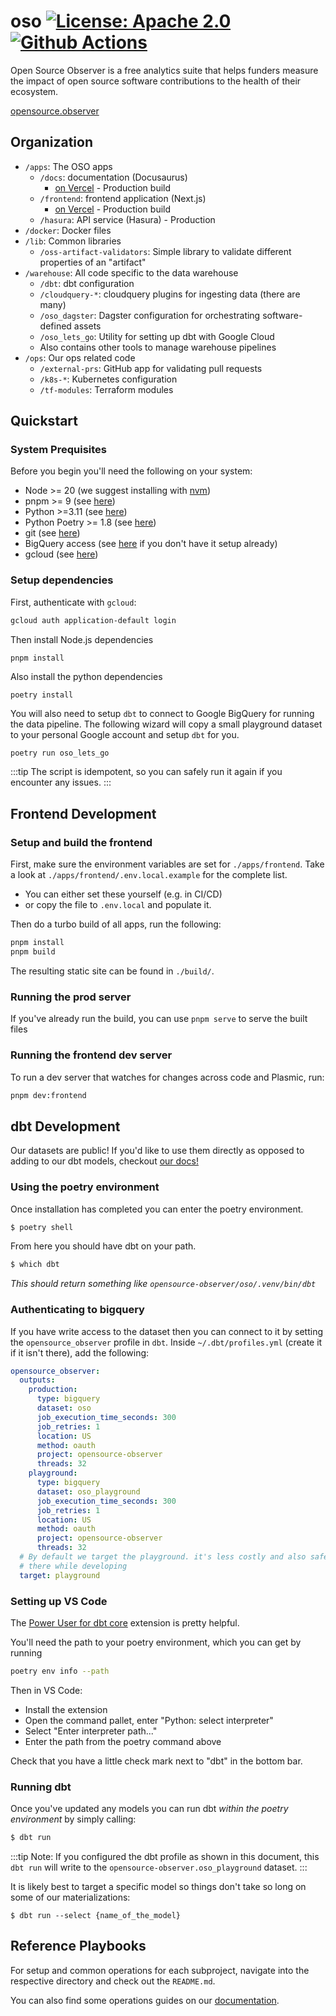 # oso [![License: Apache 2.0][license-badge]][license] [![Github Actions][gha-badge]][gha]

[license]: https://opensource.org/license/apache-2-0/
[license-badge]: https://img.shields.io/badge/License-Apache2.0-blue.svg
[gha]: https://github.com/opensource-observer/oso/actions/workflows/ci-default.yml
[gha-badge]: https://github.com/opensource-observer/oso/actions/workflows/ci-default.yml/badge.svg

Open Source Observer is a free analytics suite that helps funders measure the impact of open source software contributions to the health of their ecosystem.

[opensource.observer](https://www.opensource.observer)

## Organization

- `/apps`: The OSO apps
  - `/docs`: documentation (Docusaurus)
    - [on Vercel](https://www.opensource.observer/docs) - Production build
  - `/frontend`: frontend application (Next.js)
    - [on Vercel](https://www.opensource.observer) - Production build
  - `/hasura`: API service (Hasura) - Production
- `/docker`: Docker files
- `/lib`: Common libraries
  - `/oss-artifact-validators`: Simple library to validate different properties of an "artifact"
- `/warehouse`: All code specific to the data warehouse
  - `/dbt`: dbt configuration
  - `/cloudquery-*`: cloudquery plugins for ingesting data (there are many)
  - `/oso_dagster`: Dagster configuration for orchestrating software-defined assets
  - `/oso_lets_go`: Utility for setting up dbt with Google Cloud
  - Also contains other tools to manage warehouse pipelines
- `/ops`: Our ops related code
  - `/external-prs`: GitHub app for validating pull requests
  - `/k8s-*`: Kubernetes configuration
  - `/tf-modules`: Terraform modules

## Quickstart

### System Prequisites

Before you begin you'll need the following on your system:

- Node >= 20 (we suggest installing with [nvm](https://github.com/nvm-sh/nvm))
- pnpm >= 9 (see [here](https://pnpm.io/installation))
- Python >=3.11 (see [here](https://www.python.org/downloads/))
- Python Poetry >= 1.8 (see [here](https://pypi.org/project/poetry/))
- git (see [here](https://github.com/git-guides/install-git))
- BigQuery access (see [here](https://docs.opensource.observer/docs/get-started/#login-to-bigquery) if you don't have it setup already)
- gcloud (see [here](https://cloud.google.com/sdk/docs/install))

### Setup dependencies

First, authenticate with `gcloud`:

```bash
gcloud auth application-default login
```

Then install Node.js dependencies

```
pnpm install
```

Also install the python dependencies

```
poetry install
```

You will also need to setup `dbt` to connect to Google BigQuery for running the data pipeline. The following wizard will copy a small playground dataset to your personal Google account and setup `dbt` for you.

```bash
poetry run oso_lets_go
```

:::tip
The script is idempotent, so you can safely run it again
if you encounter any issues.
:::

## Frontend Development

### Setup and build the frontend

First, make sure the environment variables are set for `./apps/frontend`.
Take a look at `./apps/frontend/.env.local.example` for the complete list.

- You can either set these yourself (e.g. in CI/CD)
- or copy the file to `.env.local` and populate it.

Then do a turbo build of all apps, run the following:

```bash
pnpm install
pnpm build
```

The resulting static site can be found in `./build/`.

### Running the prod server

If you've already run the build, you can use `pnpm serve` to serve the built files

### Running the frontend dev server

To run a dev server that watches for changes across code and Plasmic, run:

```bash
pnpm dev:frontend
```

## dbt Development

Our datasets are public! If you'd like to use them directly as opposed to adding to our
dbt models, checkout [our docs!](https://docs.opensource.observer/docs/get-started/)

### Using the poetry environment

Once installation has completed you can enter the poetry environment.

```bash
$ poetry shell
```

From here you should have dbt on your path.

```bash
$ which dbt
```

_This should return something like `opensource-observer/oso/.venv/bin/dbt`_

### Authenticating to bigquery

If you have write access to the dataset then you can connect to it by setting
the `opensource_observer` profile in `dbt`. Inside `~/.dbt/profiles.yml` (create
it if it isn't there), add the following:

```yaml
opensource_observer:
  outputs:
    production:
      type: bigquery
      dataset: oso
      job_execution_time_seconds: 300
      job_retries: 1
      location: US
      method: oauth
      project: opensource-observer
      threads: 32
    playground:
      type: bigquery
      dataset: oso_playground
      job_execution_time_seconds: 300
      job_retries: 1
      location: US
      method: oauth
      project: opensource-observer
      threads: 32
  # By default we target the playground. it's less costly and also safer to write
  # there while developing
  target: playground
```

### Setting up VS Code

The [Power User for dbt core](https://marketplace.visualstudio.com/items?itemName=innoverio.vscode-dbt-power-user) extension is pretty helpful.

You'll need the path to your poetry environment, which you can get by running

```bash
poetry env info --path
```

Then in VS Code:

- Install the extension
- Open the command pallet, enter "Python: select interpreter"
- Select "Enter interpreter path..."
- Enter the path from the poetry command above

Check that you have a little check mark next to "dbt" in the bottom bar.

### Running dbt

Once you've updated any models you can run dbt _within the poetry environment_ by simply calling:

```bash
$ dbt run
```

:::tip
Note: If you configured the dbt profile as shown in this document,
this `dbt run` will write to the `opensource-observer.oso_playground` dataset.
:::

It is likely best to target a specific model so things don't take so long on some of our materializations:

```
$ dbt run --select {name_of_the_model}
```

## Reference Playbooks

For setup and common operations for each subproject, navigate into the respective directory and check out the `README.md`.

You can also find some operations guides on our [documentation](https://docs.opensource.observer/docs/how-oso-works/ops/).
